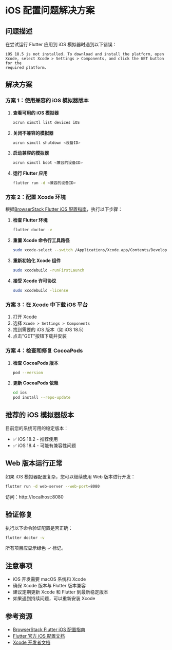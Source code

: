 # iOS 配置问题解决方案

## 问题描述

在尝试运行 Flutter 应用到 iOS 模拟器时遇到以下错误：

```
iOS 18.5 is not installed. To download and install the platform, open
Xcode, select Xcode > Settings > Components, and click the GET button for the
required platform.
```

## 解决方案

### 方案 1：使用兼容的 iOS 模拟器版本

1. **查看可用的 iOS 模拟器**

   ```bash
   xcrun simctl list devices iOS
   ```

2. **关闭不兼容的模拟器**

   ```bash
   xcrun simctl shutdown <设备ID>
   ```

3. **启动兼容的模拟器**

   ```bash
   xcrun simctl boot <兼容的设备ID>
   ```

4. **运行 Flutter 应用**
   ```bash
   flutter run -d <兼容的设备ID>
   ```

### 方案 2：配置 Xcode 环境

根据[BrowserStack Flutter iOS 配置指南](https://www.browserstack.com/guide/flutter-not-configured-for-ios)，执行以下步骤：

1. **检查 Flutter 环境**

   ```bash
   flutter doctor -v
   ```

2. **重置 Xcode 命令行工具路径**

   ```bash
   sudo xcode-select --switch /Applications/Xcode.app/Contents/Developer
   ```

3. **重新初始化 Xcode 组件**

   ```bash
   sudo xcodebuild -runFirstLaunch
   ```

4. **接受 Xcode 许可协议**
   ```bash
   sudo xcodebuild -license
   ```

### 方案 3：在 Xcode 中下载 iOS 平台

1. 打开 Xcode
2. 选择 `Xcode > Settings > Components`
3. 找到需要的 iOS 版本（如 iOS 18.5）
4. 点击"GET"按钮下载并安装

### 方案 4：检查和修复 CocoaPods

1. **检查 CocoaPods 版本**

   ```bash
   pod --version
   ```

2. **更新 CocoaPods 依赖**
   ```bash
   cd ios
   pod install --repo-update
   ```

## 推荐的 iOS 模拟器版本

目前您的系统可用的稳定版本：

- ✅ iOS 18.2 - 推荐使用
- ✅ iOS 18.4 - 可能有兼容性问题

## Web 版本运行正常

如果 iOS 模拟器配置复杂，您可以继续使用 Web 版本进行开发：

```bash
flutter run -d web-server --web-port=8080
```

访问：http://localhost:8080

## 验证修复

执行以下命令验证配置是否正确：

```bash
flutter doctor -v
```

所有项目应显示绿色 ✓ 标记。

## 注意事项

- iOS 开发需要 macOS 系统和 Xcode
- 确保 Xcode 版本与 Flutter 版本兼容
- 建议定期更新 Xcode 和 Flutter 到最新稳定版本
- 如果遇到持续问题，可以重新安装 Xcode

## 参考资源

- [BrowserStack Flutter iOS 配置指南](https://www.browserstack.com/guide/flutter-not-configured-for-ios)
- [Flutter 官方 iOS 配置文档](https://docs.flutter.dev/get-started/test-drive)
- [Xcode 开发者文档](https://developer.apple.com/xcode/)
